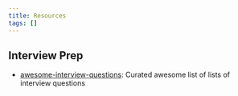 ```yaml
---
title: Resources
tags: []
---
```


## Interview Prep

- [awesome-interview-questions](https://github.com/Dopplerhq/awesome-interview-questions): Curated awesome list of lists of interview questions
